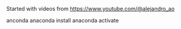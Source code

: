 Started with videos from https://www.youtube.com/@alejandro_ao

anconda
anaconda install
anaconda activate